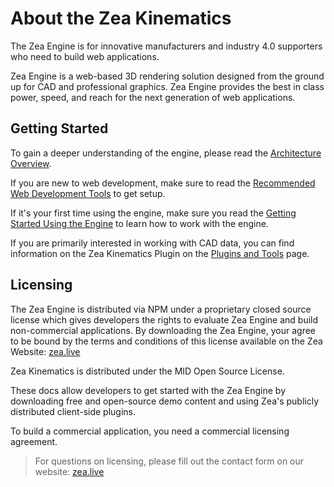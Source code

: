 
# About the Zea Kinematics

The Zea Engine is for innovative manufacturers and industry 4.0 supporters who need to build web applications.

Zea Engine is a web-based 3D rendering solution designed from the ground up for CAD and professional graphics. Zea Engine provides the best in class power, speed, and reach for the next generation of web applications.

## Getting Started

To gain a deeper understanding of the engine, please read the [Architecture Overview](arch-overview.md).

If you are new to web development, make sure to read the [Recommended Web Development Tools](getting-started/development-setup.md) to get setup.

If it's your first time using the engine, make sure you read the [Getting Started Using the Engine](getting-started/get-started-with-engine.md) to learn how to work with the engine.

If you are primarily interested in working with CAD data, you can find information on the Zea Kinematics Plugin on the [Plugins and Tools](plugins-and-tools.md) page.

## Licensing

The Zea Engine is distributed via NPM under a proprietary closed source license which gives developers the rights to evaluate Zea Engine and build non-commercial applications. By downloading the Zea Engine, your agree to be bound by the terms and conditions of this license available on the Zea Website: [zea.live](https://zea.live/)

Zea Kinematics is distributed under the MID Open Source License.

These docs allow developers to get started with the Zea Engine by downloading free and open-source demo content and using Zea's publicly distributed client-side plugins. 

To build a commercial application, you need a commercial licensing agreement.

> For questions on licensing, please fill out the contact form on our website: [zea.live](https://zea.live/)

